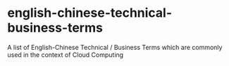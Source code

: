 # english-chinese-technical-business-terms
A list of English-Chinese Technical / Business Terms which are commonly used in the context of Cloud Computing
